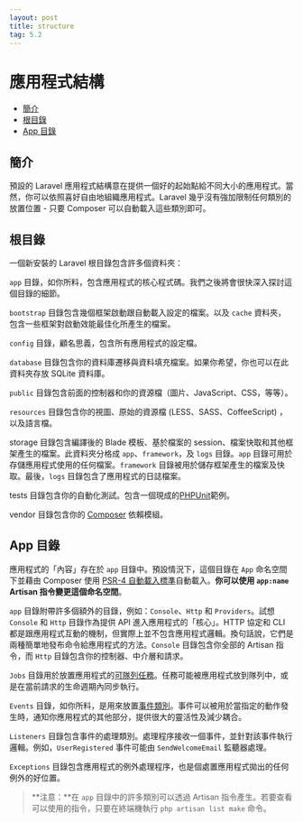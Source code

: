 ```yaml
---
layout: post
title: structure
tag: 5.2
---
```

# 應用程式結構

- [簡介](#introduction)
- [根目錄](#the-root-directory)
- [App 目錄](#the-app-directory)

<a name="introduction"></a>
## 簡介

預設的 Laravel 應用程式結構意在提供一個好的起始點給不同大小的應用程式。當然，你可以依照喜好自由地組織應用程式。Laravel 幾乎沒有強加限制任何類別的放置位置 - 只要 Composer 可以自動載入這些類別即可。

<a name="the-root-directory"></a>
## 根目錄

一個新安裝的 Laravel 根目錄包含許多個資料夾：

`app` 目錄，如你所料，包含應用程式的核心程式碼。我們之後將會很快深入探討這個目錄的細節。

`bootstrap` 目錄包含幾個框架啟動跟自動載入設定的檔案。以及 `cache` 資料夾，包含一些框架對啟動效能最佳化所產生的檔案。

`config` 目錄，顧名思義，包含所有應用程式的設定檔。

`database` 目錄包含你的資料庫遷移與資料填充檔案。如果你希望，你也可以在此資料夾存放 SQLite 資料庫。

`public` 目錄包含前面的控制器和你的資源檔（圖片、JavaScript、CSS，等等）。

`resources` 目錄包含你的視圖、原始的資源檔 (LESS、SASS、CoffeeScript) ，以及語言檔。

storage 目錄包含編譯後的 Blade 模板、基於檔案的 session、檔案快取和其他框架產生的檔案。此資料夾分格成 `app`、`framework`，及 `logs` 目錄。`app` 目錄可用於存儲應用程式使用的任何檔案。`framework` 目錄被用於儲存框架產生的檔案及快取。最後，`logs` 目錄包含了應用程式的日誌檔案。

tests 目錄包含你的自動化測試。包含一個現成的[PHPUnit](https://phpunit.de/)範例。

vendor 目錄包含你的 [Composer](https://getcomposer.org) 依賴模組。

<a name="the-app-directory"></a>
## App 目錄

應用程式的「內容」存在於 `app` 目錄中。預設情況下，這個目錄在 `App` 命名空間下並藉由 Composer 使用 [PSR-4 自動載入標準](http://www.php-fig.org/psr/psr-4/)自動載入。**你可以使用 `app:name` Artisan 指令變更這個命名空間**。

`app` 目錄附帶許多個額外的目錄，例如：`Console`、`Http` 和 `Providers`。試想 `Console` 和 `Http` 目錄作為提供 API 進入應用程式的「核心」。HTTP 協定和 CLI 都是跟應用程式互動的機制，但實際上並不包含應用程式邏輯。換句話說，它們是兩種簡單地發布命令給應用程式的方法。`Console` 目錄包含你全部的 Artisan 指令，而 `Http` 目錄包含你的控制器、中介層和請求。

`Jobs` 目錄用於放置應用程式的[可隊列任務](/laravel_tw/docs/5.2/queues)。任務可能被應用程式放到隊列中，或是在當前請求的生命週期內同步執行。

`Events` 目錄，如你所料，是用來放置[事件類別](/laravel_tw/docs/5.2/events)。事件可以被用於當指定的動作發生時，通知你應用程式的其他部分，提供很大的靈活性及減少耦合。

`Listeners` 目錄包含事件的處理類別。處理程序接收一個事件，並針對該事件執行邏輯。例如，`UserRegistered` 事件可能由 `SendWelcomeEmail` 監聽器處理。

`Exceptions` 目錄包含應用程式的例外處理程序，也是個處置應用程式拋出的任何例外的好位置。

> **注意：**在 `app` 目錄中的許多類別可以透過 Artisan 指令產生。若要查看可以使用的指令，只要在終端機執行 `php artisan list make` 命令。
